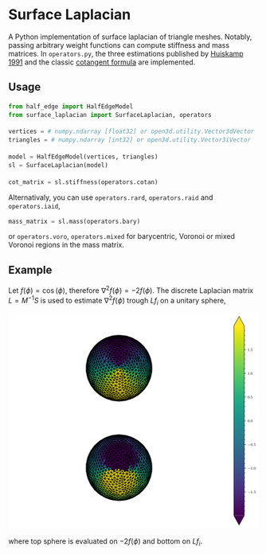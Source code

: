 # Surface Laplacian

A Python implementation of surface laplacian of triangle meshes. Notably, passing arbitrary weight functions can compute stiffness and mass matrices. In ```operators.py```, the three estimations published by [Huiskamp 1991](https://doi.org/10.1016/0021-9991(91)90286-T) and the classic [cotangent formula](https://www.cs.cmu.edu/~kmcrane/Projects/Other/nDCotanFormula.pdf) are implemented.

## Usage

```python
from half_edge import HalfEdgeModel
from surface_laplacian import SurfaceLaplacian, operators

vertices = # numpy.ndarray [float32] or open3d.utility.Vector3dVector
triangles = # numpy.ndarray [int32] or open3d.utility.Vector3iVector

model = HalfEdgeModel(vertices, triangles)
sl = SurfaceLaplacian(model)

cot_matrix = sl.stiffness(operators.cotan)
```

Alternativaly, you can use ```operators.rard```, ```operators.raid``` and ```operators.iaid```,

```python
mass_matrix = sl.mass(operators.bary)
```
or ```operators.voro```, ```operators.mixed``` for barycentric, Voronoi or mixed Voronoi regions in the mass matrix.

## Example

Let $f(\phi) = \cos(\phi)$, therefore $\nabla^2 f(\phi) = -2 f(\phi)$. The discrete Laplacian matrix  $L=M^{-1}S$ is used to estimate $\nabla^2 f(\phi)$ trough $Lf_i$ on a unitary sphere,

<img src="figs/cotan.png" alt="drawing" width=""/>

where top sphere is evaluated on $-2 f(\phi)$ and bottom on  $Lf_i$.